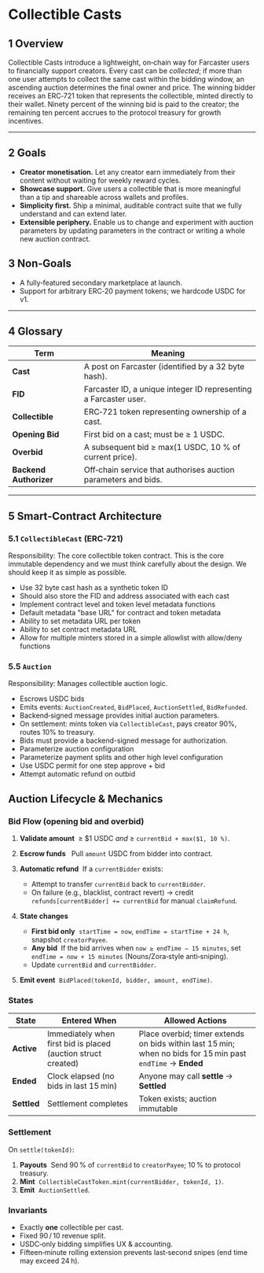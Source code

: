 # Collectible Casts

## 1 Overview

Collectible Casts introduce a lightweight, on‑chain way for Farcaster users to financially support creators. Every cast can be _collected_; if more than one user attempts to collect the same cast within the bidding window, an ascending auction determines the final owner and price. The winning bidder receives an ERC‑721 token that represents the collectible, minted directly to their wallet. Ninety percent of the winning bid is paid to the creator; the remaining ten percent accrues to the protocol treasury for growth incentives.

---

## 2 Goals

- **Creator monetisation.** Let any creator earn immediately from their content without waiting for weekly reward cycles.
- **Showcase support.** Give users a collectible that is more meaningful than a tip and shareable across wallets and profiles.
- **Simplicity first.** Ship a minimal, auditable contract suite that we fully understand and can extend later.
- **Extensible periphery.** Enable us to change and experiment with auction parameters by updating parameters in the contract or writing a whole new auction contract.

## 3 Non‑Goals

- A fully‑featured secondary marketplace at launch.
- Support for arbitrary ERC‑20 payment tokens; we hardcode USDC for v1.

---

## 4 Glossary

| Term                   | Meaning                                                          |
| ---------------------- | ---------------------------------------------------------------- |
| **Cast**               | A post on Farcaster (identified by a 32 byte hash).              |
| **FID**                | Farcaster ID, a unique integer ID representing a Farcaster user. |
| **Collectible**        | ERC‑721 token representing ownership of a cast.                  |
| **Opening Bid**        | First bid on a cast; must be ≥ 1 USDC.                           |
| **Overbid**            | A subsequent bid ≥ max(1 USDC, 10 % of current price).           |
| **Backend Authorizer** | Off‑chain service that authorises auction parameters and bids.   |

---

## 5 Smart‑Contract Architecture

### 5.1 `CollectibleCast` (ERC‑721)

Responsibility: The core collectible token contract. This is the core immutable dependency and we must think carefully about the design. We should keep it as simple as possible.

- Use 32 byte cast hash as a synthetic token ID
- Should also store the FID and address associated with each cast
- Implement contract level and token level metadata functions
- Default metadata "base URL" for contract and token metadata
- Ability to set metadata URL per token
- Ability to set contract metadata URL
- Allow for multiple minters stored in a simple allowlist with allow/deny functions

### 5.5 `Auction`

Responsibility: Manages collectible auction logic.

- Escrows USDC bids
- Emits events: `AuctionCreated`, `BidPlaced`, `AuctionSettled`, `BidRefunded`.
- Backend‑signed message provides initial auction parameters.
- On settlement: mints token via `CollectibleCast`, pays creator 90%, routes 10% to treasury.
- Bids must provide a backend-signed message for authorization.
- Parameterize auction configuration
- Parameterize payment splits and other high level configuration
- Use USDC permit for one step approve + bid
- Attempt automatic refund on outbid

## Auction Lifecycle & Mechanics

### Bid Flow (opening bid **and** overbid)

1. **Validate amount**  ≥ \$1 USDC _and_ ≥ `currentBid + max($1, 10 %)`.
2. **Escrow funds**   Pull `amount` USDC from bidder into contract.
3. **Automatic refund**  If a `currentBidder` exists:

   - Attempt to transfer `currentBid` back to `currentBidder`.
   - On failure (e.g., blacklist, contract revert) → credit `refunds[currentBidder] += currentBid` for manual `claimRefund`.

4. **State changes**

   - **First bid only**  `startTime = now`, `endTime = startTime + 24 h`, snapshot `creatorPayee`.
   - **Any bid**  If the bid arrives when `now ≥ endTime – 15 minutes`, set `endTime = now + 15 minutes` (Nouns/Zora‑style anti‑sniping).
   - Update `currentBid` and `currentBidder`.

5. **Emit event**  `BidPlaced(tokenId, bidder, amount, endTime)`.

### States

| State       | Entered When                                                  | Allowed Actions                                                                                             |
| ----------- | ------------------------------------------------------------- | ----------------------------------------------------------------------------------------------------------- |
| **Active**  | Immediately when first bid is placed (auction struct created) | Place overbid; timer extends on bids within last 15 min; when no bids for 15 min past `endTime` → **Ended** |
| **Ended**   | Clock elapsed (no bids in last 15 min)                        | Anyone may call **settle** → **Settled**                                                                    |
| **Settled** | Settlement completes                                          | Token exists; auction immutable                                                                             |

### Settlement

On `settle(tokenId)`:

1. **Payouts**  Send 90 % of `currentBid` to `creatorPayee`; 10 % to protocol treasury.
2. **Mint**  `CollectibleCastToken.mint(currentBidder, tokenId, 1)`.
3. **Emit**  `AuctionSettled`.

### Invariants

- Exactly **one** collectible per cast.
- Fixed 90 / 10 revenue split.
- USDC‑only bidding simplifies UX & accounting.
- Fifteen‑minute rolling extension prevents last‑second snipes (end time may exceed 24 h).

